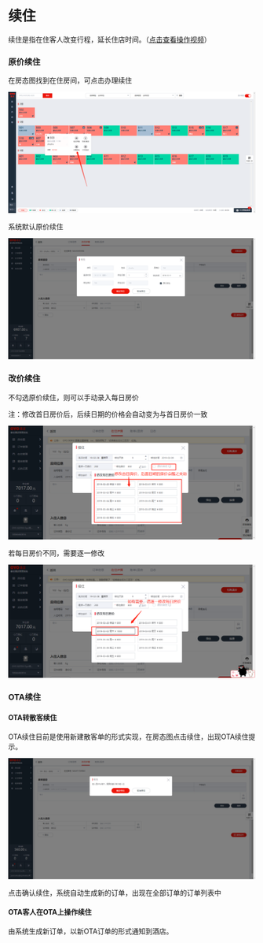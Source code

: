 # 续住

续住是指在住客人改变行程，延长住店时间。（[点击查看操作视频](http://crs-pms-vidio.oss-cn-beijing.aliyuncs.com/%E6%8D%A2%E6%88%BF%26%E7%BB%AD%E4%BD%8F.mp4)）

### 原价续住

在房态图找到在住房间，可点击办理续住

![&#x70B9;&#x51FB;&#x529E;&#x7406;&#x7EED;&#x4F4F;](../../.gitbook/assets/image%20%28849%29.png)

系统默认原价续住

![&#x9009;&#x62E9;&#x7EED;&#x4F4F;&#x65F6;&#x95F4;&#xFF0C;&#x70B9;&#x51FB;&#x786E;&#x5B9A;&#x7EED;&#x4F4F;&#x5373;&#x53EF;](../../.gitbook/assets/image%20%28405%29.png)

### 改价续住

不勾选原价续住，则可以手动录入每日房价

注：修改首日房价后，后续日期的价格会自动变为与首日房价一致

![](../../.gitbook/assets/image%20%28277%29.png)

若每日房价不同，需要逐一修改

![](../../.gitbook/assets/image%20%28417%29.png)

### OTA续住

#### OTA转散客续住

OTA续住目前是使用新建散客单的形式实现，在房态图点击续住，出现OTA续住提示。

![OTA&#x7EED;&#x4F4F;](../../.gitbook/assets/image%20%28234%29.png)

点击确认续住，系统自动生成新的订单，出现在全部订单的订单列表中

#### OTA客人在OTA上操作续住

由系统生成新订单，以新OTA订单的形式通知到酒店。

  




